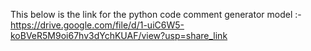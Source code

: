 This below is the link for the python code comment generator model :- 
https://drive.google.com/file/d/1-uiC6W5-koBVeR5M9oi67hv3dYchKUAF/view?usp=share_link

